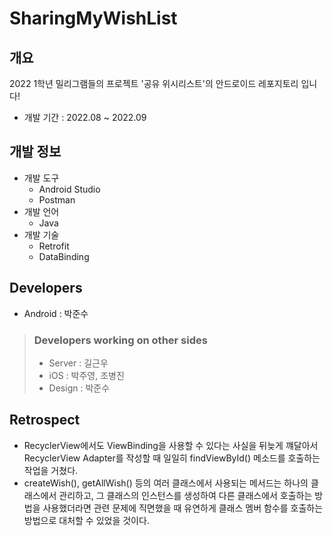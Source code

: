 # SharingMyWishList

## 개요
2022 1학년 밀리그램들의 프로젝트 '공유 위시리스트'의 안드로이드 레포지토리 입니다!

- 개발 기간 : 2022.08 ~ 2022.09

## 개발 정보
- 개발 도구
  - Android Studio
  - Postman
- 개발 언어
  - Java
- 개발 기술
  - Retrofit
  - DataBinding

## Developers

- Android : 박준수

> ### Developers working on other sides
> - Server : 길근우
> - iOS : 박주영, 조병진
> - Design : 박준수

## Retrospect
- RecyclerView에서도 ViewBinding을 사용할 수 있다는 사실을 뒤늦게 꺠달아서 RecyclerView Adapter를 작성할 때 일일히 findViewById() 메소드를 호출하는 작업을 거쳤다.
- createWish(), getAllWish() 등의 여러 클래스에서 사용되는 메서드는 하나의 클래스에서 관리하고, 그 클래스의 인스턴스를 생성하여 다른 클래스에서 호출하는 방법을 사용했더라면 관련 문제에 직면했을 때 유연하게 클래스 멤버 함수를 호출하는 방법으로 대처할 수 있었을 것이다.
